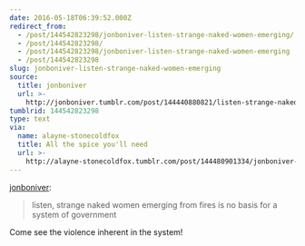 ```yaml
---
date: 2016-05-18T06:39:52.000Z
redirect_from:
  - /post/144542823298/jonboniver-listen-strange-naked-women-emerging/
  - /post/144542823298/
  - /post/144542823298/jonboniver-listen-strange-naked-women-emerging
  - /post/144542823298
slug: jonboniver-listen-strange-naked-women-emerging
source:
  title: jonboniver
  url: >-
    http://jonboniver.tumblr.com/post/144440880821/listen-strange-naked-women-emerging-from-fires-is
tumblrid: 144542823298
type: text
via:
  name: alayne-stonecoldfox
  title: All the spice you'll need
  url: >-
    http://alayne-stonecoldfox.tumblr.com/post/144480901334/jonboniver-listen-strange-naked-women-emerging
---
```

<p><a class="tumblr_blog" href="http://jonboniver.tumblr.com/post/144440880821">jonboniver</a>:</p>
<blockquote>
<p>listen, strange naked women emerging from fires is no basis for a system of government</p>
</blockquote>

<p>Come see the violence inherent in the system!</p>
